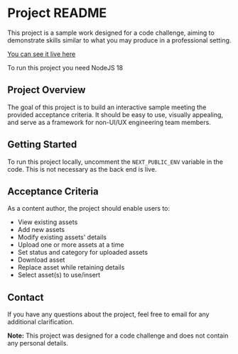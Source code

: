 # Project README

This project is a sample work designed for a code challenge, aiming to demonstrate skills similar to what you may produce in a professional setting.

[You can see it live here](https://awesome-content-editor.vercel.app)

To run this project you need NodeJS 18

## Project Overview
The goal of this project is to build an interactive sample meeting the provided acceptance criteria. It should be easy to use, visually appealing, and serve as a framework for non-UI/UX engineering team members.

## Getting Started
To run this project locally, uncomment the `NEXT_PUBLIC_ENV` variable in the code.
This is not necessary as the back end is live.

## Acceptance Criteria
As a content author, the project should enable users to:
- View existing assets
- Add new assets
- Modify existing assets' details
- Upload one or more assets at a time
- Set status and category for uploaded assets
- Download asset
- Replace asset while retaining details
- Select asset(s) to use/insert

## Contact
If you have any questions about the project, feel free to email for any additional clarification.

**Note:** This project was designed for a code challenge and does not contain any personal details.
